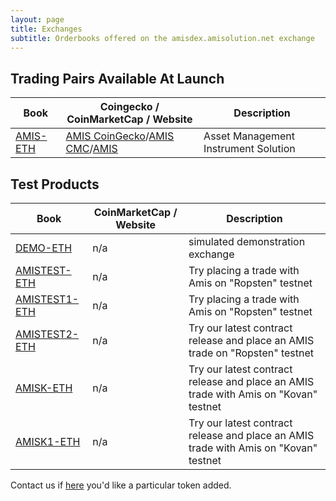 ```yaml
---
layout: page
title: Exchanges
subtitle: Orderbooks offered on the amisdex.amisolution.net exchange
---
```

## Trading Pairs Available At Launch

| **Book** |Coingecko / CoinMarketCap / Website|Description|
|----------|-----------------------------------|-----------|
|[AMIS-ETH](https://amisdex.amisolution.net/exchange/?pairId=AMIS-ETH)|[AMIS CoinGecko](https://www.coingecko.com/en/coins/amis)/[AMIS CMC](https://coinmarketcap.com/currencies/amis/)/[AMIS](https://github.com/amisolution/ERC20-AMIS/)|Asset Management Instrument Solution|

## Test Products

|Book|CoinMarketCap / Website|Description|
|------|----|----|
|[DEMO-ETH](https://amisdex.amisolution.net/exchange/?pairId=DEMO-ETH&vu=1)|n/a|simulated demonstration exchange|
|[AMISTEST-ETH](https://amisdex.amisolution.net/exchange/?pairId=AMISTEST-ETH)|n/a|Try placing a trade with Amis on "Ropsten" testnet|
|[AMISTEST1-ETH](https://amisdex.amisolution.net/exchange/?pairId=AMISTEST1-ETH)|n/a|Try placing a trade with Amis on "Ropsten" testnet|
|[AMISTEST2-ETH](https://amisdex.amisolution.net/exchange/?pairId=AMISTEST2-ETH)|n/a|Try our latest contract release and place an AMIS trade on "Ropsten" testnet|
|[AMISK-ETH](https://amisdex.amisolution.net/exchange/?pairId=AMISK-ETH)|n/a|Try our latest contract release and place an AMIS trade with Amis on "Kovan" testnet|
|[AMISK1-ETH](https://amisdex.amisolution.net/exchange/?pairId=AMISK1-ETH)|n/a|Try our latest contract release and place an AMIS trade with Amis on "Kovan" testnet|

Contact us if [here](https://github.com/amis-erc20/amisdex/master/help/listing-a-token/) you'd like a particular token added.
